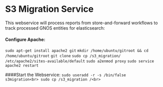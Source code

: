 # S3 Migration Service

This webservice will process reports from store-and-forward workflows to track processed GNOS entities for elasticsearch:

#### Configure Apache:
`sudo apt-get install apache2 git`
`mkdir /home/ubuntu/gitroot && cd /home/ubuntu/gitroot`
`git clone`
`sudo cp /s3_migration/ /etc/apache2/sites-available/default`
`sudo a2enmod proxy`
`sudo service apache2 restart`


####Start the Webservice:
`sudo useradd -r -s /bin/false s3migration<br>
sudo cp /s3_migration /<br>`
<br>
